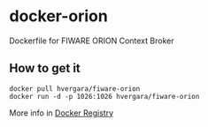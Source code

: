 # docker-orion
Dockerfile for FIWARE ORION Context Broker

## How to get it
```
docker pull hvergara/fiware-orion
docker run -d -p 1026:1026 hvergara/fiware-orion
```

More info in [Docker Registry](https://registry.hub.docker.com/u/hvergara/fiware-orion/)